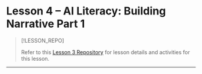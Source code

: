 # Lesson 4  – AI Literacy: Building Narrative Part 1  <!-- {docsify-ignore-all} -->

> [!LESSON_REPO]
>
> Refer to this <i class="fab fa-github"></i> [Lesson 3 Repository](https://github.com/BSMP-Coders/intermediate-storytelling-with-ai) for lesson details and activities for this lesson.


-----
